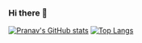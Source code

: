 ### Hi there 👋

<!--
**pranavsinghps1/pranavsinghps1** is a ✨ _special_ ✨ repository because its `README.md` (this file) appears on your GitHub profile.

Here are some ideas to get you started:

- 🔭 I’m currently working on ...
- 🌱 I’m currently learning ...
- 👯 I’m looking to collaborate on ...
- 🤔 I’m looking for help with ...
- 💬 Ask me about ...
- 📫 How to reach me: ...
- 😄 Pronouns: ...
- ⚡ Fun fact: ...
-->
[![Pranav's GitHub stats](https://github-readme-stats.vercel.app/api?username=pranavsinghps1)](https://github.com/anuraghazra/github-readme-stats)
[![Top Langs](https://github-readme-stats.vercel.app/api/top-langs/?username=pranavsinghps1)](https://github.com/anuraghazra/github-readme-stats)

